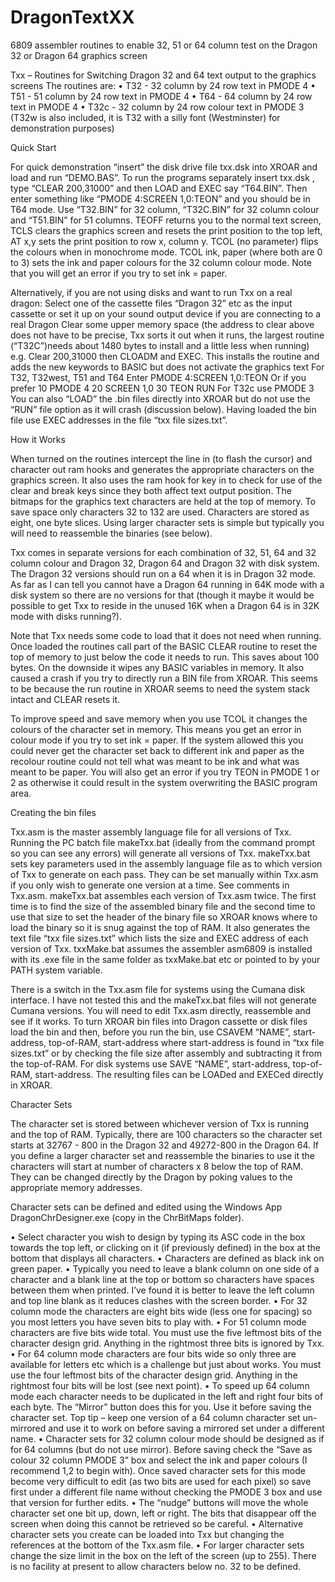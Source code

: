 # DragonTextXX
6809 assembler routines to enable 32, 51 or 64 column test on the Dragon 32 or Dragon 64 graphics screen

Txx – Routines for Switching Dragon 32 and 64 text output to the graphics screens
The routines are:
• T32 - 32 column by 24 row text in PMODE 4
• T51 - 51 column by 24 row text in PMODE 4
• T64 - 64 column by 24 row text in PMODE 4
• T32c - 32 column by 24 row colour text in PMODE 3
(T32w is also included, it is T32 with a silly font (Westminster) for demonstration purposes)

Quick Start

For quick demonstration “insert” the disk drive file txx.dsk into XROAR and load and run “DEMO.BAS”.
To run the programs separately insert txx.dsk , type “CLEAR 200,31000” and then LOAD and EXEC say “T64.BIN”. Then enter something like “PMODE 4:SCREEN 1,0:TEON” and you should be in T64 mode. Use “T32.BIN” for 32 column, “T32C.BIN” for 32 column colour and “T51.BIN” for 51 columns.
TEOFF returns you to the normal text screen, TCLS clears the graphics screen and resets the print position to the top left, AT x,y sets the print position to row x, column y. TCOL (no parameter) flips the colours when in monochrome mode. TCOL ink, paper (where both are 0 to 3) sets the ink and paper colours for the 32 column colour mode. Note that you will get an error if you try to set ink = paper.

Alternatively, if you are not using disks and want to run Txx on a real dragon:
Select one of the cassette files “Dragon 32” etc as the input cassette or set it up on your sound output device if you are connecting to a real Dragon
Clear some upper memory space (the address to clear above does not have to be precise, Txx sorts it out when it runs, the largest routine (“T32C”)needs about 1480 bytes to install and a little less when running)
e.g. Clear 200,31000
then CLOADM and EXEC.
This installs the routine and adds the new keywords to BASIC but does not activate the graphics text
For T32, T32west, T51 and T64
Enter PMODE 4:SCREEN 1,0:TEON
Or if you prefer
10 PMODE 4 20 SCREEN 1,0 30 TEON
RUN
For T32c use PMODE 3
You can also “LOAD” the .bin files directly into XROAR but do not use the “RUN” file option as it will crash (discussion below). Having loaded the bin file use EXEC addresses in the file “txx file sizes.txt”.

How it Works

When turned on the routines intercept the line in (to flash the cursor) and character out ram hooks and generates the appropriate characters on the graphics screen. It also uses the ram hook for key in to check for use of the clear and break keys since they both affect text output position.
The bitmaps for the graphics text characters are held at the top of memory. To save space only characters 32 to 132 are used. Characters are stored as eight, one byte slices. Using larger character sets is simple but typically you will need to reassemble the binaries (see below).

Txx comes in separate versions for each combination of 32, 51, 64 and 32 column colour and Dragon 32, Dragon 64 and Dragon 32 with disk system. The Dragon 32 versions should run on a 64 when it is in Dragon 32 mode. As far as I can tell you cannot have a Dragon 64 running in 64K mode with a disk system so there are no versions for that (though it maybe it would be possible to get Txx to reside in the unused 16K when a Dragon 64 is in 32K mode with disks running?).

Note that Txx needs some code to load that it does not need when running. Once loaded the routines call part of the BASIC CLEAR routine to reset the top of memory to just below the code it needs to run. This saves about 100 bytes. On the downside it wipes any BASIC variables in memory. It also caused a crash if you try to directly run a BIN file from XROAR. This seems to be because the run routine in XROAR seems to need the system stack intact and CLEAR resets it.

To improve speed and save memory when you use TCOL it changes the colours of the character set in memory. This means you get an error in colour mode if you try to set ink = paper. If the system allowed this you could never get the character set back to different ink and paper as the recolour routine could not tell what was meant to be ink and what was meant to be paper. You will also get an error if you try TEON in PMODE 1 or 2 as otherwise it could result in the system overwriting the BASIC program area.

Creating the bin files

Txx.asm is the master assembly language file for all versions of Txx. Running the PC batch file makeTxx.bat (ideally from the command prompt so you can see any errors) will generate all versions of Txx.
makeTxx.bat sets key parameters used in the assembly language file as to which version of Txx to generate on each pass. They can be set manually within Txx.asm if you only wish to generate one version at a time. See comments in Txx.asm.
makeTxx.bat assembles each version of Txx.asm twice. The first time is to find the size of the assembled binary file and the second time to use that size to set the header of the binary file so XROAR knows where to load the binary so it is snug against the top of RAM. It also generates the text file “txx file sizes.txt” which lists the size and EXEC address of each version of Txx.
txxMake.bat assumes the assembler asm6809 is installed with its .exe file in the same folder as txxMake.bat etc or pointed to by your PATH system variable.

There is a switch in the Txx.asm file for systems using the Cumana disk interface. I have not tested this and the makeTxx.bat files will not generate Cumana versions. You will need to edit Txx.asm directly, reassemble and see if it works.
To turn XROAR bin files into Dragon cassette or disk files load the bin and then, before you run the bin, use CSAVEM “NAME”, start-address, top-of-RAM, start-address where start-address is found in “txx file sizes.txt” or by checking the file size after assembly and subtracting it from the top-of-RAM. For disk systems use SAVE “NAME”, start-address, top-of-RAM, start-address. The resulting files can be LOADed and EXECed directly in XROAR.

Character Sets

The character set is stored between whichever version of Txx is running and the top of RAM. Typically, there are 100 characters so the character set starts at 32767 - 800 in the Dragon 32 and 49272-800 in the Dragon 64. If you define a larger character set and reassemble the binaries to use it the characters will start at number of characters x 8 below the top of RAM. They can be changed directly by the Dragon by poking values to the appropriate memory addresses.

Character sets can be defined and edited using the Windows App DragonChrDesigner.exe (copy in the ChrBitMaps folder).

• Select character you wish to design by typing its ASC code in the box towards the top left, or clicking on it (if previously defined) in the box at the bottom that displays all characters.
• Characters are defined as black ink on green paper.
• Typically you need to leave a blank column on one side of a character and a blank line at the top or bottom so characters have spaces between them when printed. I’ve found it is better to leave the left column and top line blank as it reduces clashes with the screen border.
• For 32 column mode the characters are eight bits wide (less one for spacing) so you most letters you have seven bits to play with.
• For 51 column mode characters are five bits wide total. You must use the five leftmost bits of the character design grid. Anything in the rightmost three bits is ignored by Txx.
• For 64 column mode characters are four bits wide so only three are available for letters etc which is a challenge but just about works. You must use the four leftmost bits of the character design grid. Anything in the rightmost four bits will be lost (see next point).
• To speed up 64 column mode each character needs to be duplicated in the left and right four bits of each byte. The “Mirror” button does this for you. Use it before saving the character set. Top tip – keep one version of a 64 column character set un-mirrored and use it to work on before saving a mirrored set under a different name.
• Character sets for 32 column colour mode should be designed as if for 64 columns (but do not use mirror). Before saving check the “Save as colour 32 column PMODE 3” box and select the ink and paper colours (I recommend 1,2 to begin with). Once saved character sets for this mode become very difficult to edit (as two bits are used for each pixel) so save first under a different file name without checking the PMODE 3 box and use that version for further edits.
• The “nudge” buttons will move the whole character set one bit up, down, left or right. The bits that disappear off the screen when doing this cannot be retrieved so be careful.
• Alternative character sets you create can be loaded into Txx but changing the references at the bottom of the Txx.asm file.
• For larger character sets change the size limit in the box on the left of the screen (up to 255). There is no facility at present to allow characters below no. 32 to be defined.
